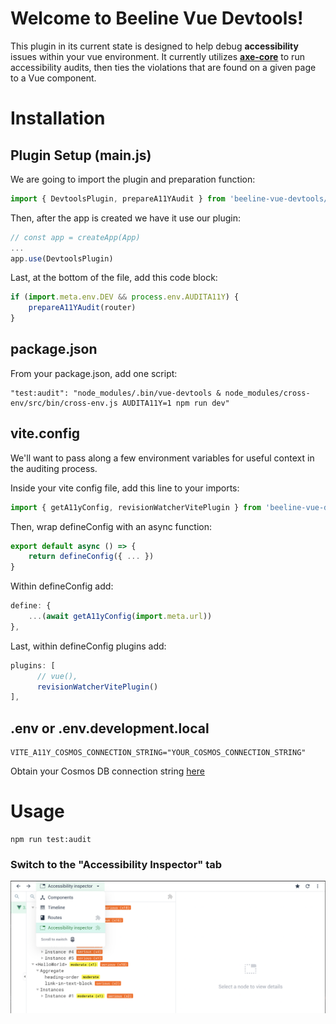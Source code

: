 # Welcome to Beeline Vue Devtools!

This plugin in its current state is designed to help debug **accessibility** issues within your vue environment. It currently utilizes **[axe-core](https://github.com/dequelabs/axe-core)** to run accessibility audits, then ties the violations that are found on a given page to a Vue component.

# Installation

## Plugin Setup (main.js)

We are going to import the plugin and preparation function:

```js
import { DevtoolsPlugin, prepareA11YAudit } from 'beeline-vue-devtools/src/devtools'
```

Then, after the app is created we have it use our plugin:

```js
// const app = createApp(App)
...
app.use(DevtoolsPlugin)
```

Last, at the bottom of the file, add this code block:

```js
if (import.meta.env.DEV && process.env.AUDITA11Y) {
    prepareA11YAudit(router)
}
```

## package.json

From your package.json, add one script:

	"test:audit": "node_modules/.bin/vue-devtools & node_modules/cross-env/src/bin/cross-env.js AUDITA11Y=1 npm run dev"

 ## vite.config

We'll want to pass along a few environment variables for useful context in the auditing process.

Inside your vite config file, add this line to your imports:

```js
import { getA11yConfig, revisionWatcherVitePlugin } from 'beeline-vue-devtools/src/versioning.js'
```

Then, wrap defineConfig with an async function:

```js
export default async () => {
    return defineConfig({ ... })
}
```

Within defineConfig add:
```js
define: {
    ...(await getA11yConfig(import.meta.url))
},
```

Last, within defineConfig plugins add:
```js
plugins: [
      // vue(),
      revisionWatcherVitePlugin()
],
```

## .env or .env.development.local

    VITE_A11Y_COSMOS_CONNECTION_STRING="YOUR_COSMOS_CONNECTION_STRING"
    
Obtain your Cosmos DB connection string [here](https://portal.azure.com/#@beelineco.onmicrosoft.com/resource/subscriptions/c40fc505-7ef8-48d0-beb1-1ad31231db6a/resourcegroups/rg-a11y-scus/providers/Microsoft.DocumentDB/databaseAccounts/beeline-a11y-audits-scus/Connection%20strings)

# Usage

	npm run test:audit

### Switch to the "Accessibility Inspector" tab

 ![test](https://github.com/dylan904/beeline-vue-devtools/blob/main/screenshots/devtools-plugin-tab.png?raw=true)

